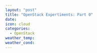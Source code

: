 ```yaml
---
layout: "post"
title: "OpenStack Expertiments: Part 0"
date:
icon: cloud
categories:
  - OpenStack
weather_temp:
weather_cond:
---
```

